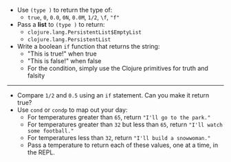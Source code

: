 - Use `(type )` to return the type of:
    - `true`, `0`, `0.0`, `0N`, `0.0M`, `1/2`, `\f`, `"f"`
- Pass a **list** to `(type )` to return:
    - `clojure.lang.PersistentList$EmptyList`
    - `clojure.lang.PersistentList`
- Write a boolean `if` function that returns the string:
    - "This is true!" when true
    - "This is false!" when false
    - For the condition, simply use the Clojure primitives for truth and falsity

---

- Compare `1/2` and `0.5` using an `if` statement. Can you make it return true?
- Use `cond` or `condp` to map out your day:
    - For temperatures greater than `65`, return `"I'll go to the park."`
    - For temperatures greater than `32` but less than `65`, return `"I'll watch some football."`
    - For temperatures less than `32`, return `"I'll build a snowwoman."`
    - Pass a temperature to return each of these values, one at a time, in the REPL.

